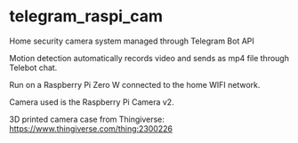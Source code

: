 # telegram_raspi_cam
Home security camera system managed through Telegram Bot API

Motion detection automatically records video and sends as mp4 file through Telebot chat.

Run on a Raspberry Pi Zero W connected to the home WIFI network.

Camera used is the Raspberry Pi Camera v2.

3D printed camera case from Thingiverse: 
https://www.thingiverse.com/thing:2300226
